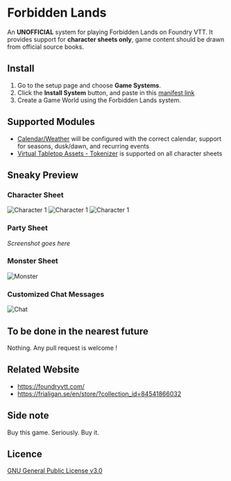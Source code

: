 # Forbidden Lands
An **UNOFFICIAL** system for playing Forbidden Lands on Foundry VTT.
It provides support for **character sheets only**, game content should be drawn from official source books.

## Install
1. Go to the setup page and choose **Game Systems**.
2. Click the **Install System** button, and paste in this [manifest link](https://raw.githubusercontent.com/Perfectro/forbidden-lands-foundry-vtt/master/system.json)
3. Create a Game World using the Forbidden Lands system.

## Supported Modules
- [Calendar/Weather](https://foundryvtt.com/packages/calendar-weather/) will be configured with the correct calendar, support for seasons, dusk/dawn, and recurring events
- [Virtual Tabletop Assets - Tokenizer](https://foundryvtt.com/packages/vtta-tokenizer/) is supported on all character sheets

## Sneaky Preview
### Character Sheet
![Character 1](https://github.com/Perfectro/forbidden-lands-foundry-vtt/blob/master/asset/character-1.png?raw=true)
![Character 1](https://github.com/Perfectro/forbidden-lands-foundry-vtt/blob/master/asset/character-2.png?raw=true)
![Character 1](https://github.com/Perfectro/forbidden-lands-foundry-vtt/blob/master/asset/character-3.png?raw=true)

### Party Sheet
*Screenshot goes here*

### Monster Sheet
![Monster](https://github.com/Perfectro/forbidden-lands-foundry-vtt/blob/master/asset/monster.png?raw=true)

### Customized Chat Messages
![Chat](https://github.com/Perfectro/forbidden-lands-foundry-vtt/blob/master/asset/chat.png?raw=true)

## To be done in the nearest future
Nothing. Any pull request is welcome !

## Related Website
- https://foundryvtt.com/
- https://frialigan.se/en/store/?collection_id=84541866032

## Side note
Buy this game. Seriously. Buy it.

## Licence
[GNU General Public License v3.0](https://choosealicense.com/licenses/gpl-3.0/)
